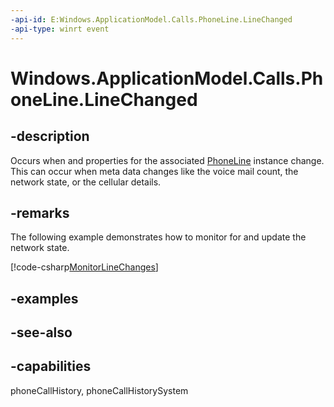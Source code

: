```yaml
---
-api-id: E:Windows.ApplicationModel.Calls.PhoneLine.LineChanged
-api-type: winrt event
---
```


<!-- Event syntax
public event Windows.Foundation.TypedEventHandler LineChanged<Windows.ApplicationModel.Calls.PhoneLine,  object>
-->

# Windows.ApplicationModel.Calls.PhoneLine.LineChanged

## -description
Occurs when and properties for the associated [PhoneLine](phoneline.md) instance change. This can occur when meta data changes like the voice mail count, the network state, or the cellular details.

## -remarks
The following example demonstrates how to monitor for and update the network state.



[!code-csharp[MonitorLineChanges](../windows.applicationmodel.calls/code/ApplicationModel.Calls/cs/Scenario1.cs#SnippetMonitorLineChanges)]

## -examples

## -see-also

## -capabilities
phoneCallHistory, phoneCallHistorySystem
